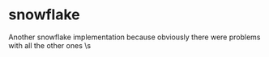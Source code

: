 # snowflake
Another snowflake implementation because obviously there were problems with all the other ones \s

